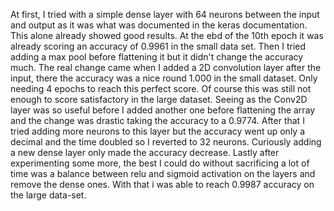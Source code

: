 At first, I tried with a simple dense layer with 64 neurons between the input and output as it was what was documented 
in the keras documentation. This alone already showed good results. At the ebd of the 10th epoch it was already scoring an accuracy 
of 0.9961 in the small data set.
Then I tried adding a max pool before flattening it but it didn't change the accuracy much. The real change came when I added
a 2D convolution layer after the input, there the accuracy was a nice round 1.000 in the small dataset. Only needing 4 epochs to reach this perfect score.
Of course this was still not enough to score satisfactory in the large dataset.
Seeing as the Conv2D layer was so useful before I added another one before flattening the array and the change was drastic
taking the accuracy to a 0.9774. After that I tried adding more neurons to this layer but the accuracy went up only a decimal and the time doubled so I reverted to 32 neurons.
Curiously adding a new dense layer only made the accuracy decrease.
Lastly after experimenting some more, the best I could do without sacrificing a lot of time was a balance between relu and sigmoid activation on the layers and remove the dense ones.
With that i was able to reach 0.9987 accuracy on the large data-set.